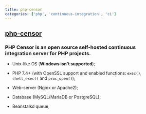 ```yaml
---
title: php-censor
categories: ['php', 'continuous-integration', 'ci']
---
```

## [php-censor](https://github.com/php-censor/php-censor)

### PHP Censor is an open source self-hosted continuous integration server for PHP projects.


* Unix-like OS (**Windows isn't supported**);

* PHP 7.4+ (with OpenSSL support and enabled functions: `exec()`, `shell_exec()` and `proc_open()`);

* Web-server (Nginx or Apache2);

* Database (MySQL/MariaDB or PostgreSQL);

* Beanstalkd queue;
